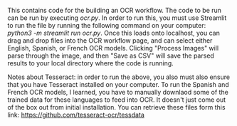 This contains code for the building an OCR workflow. The code to be run can be run by executing *ocr.py*. In order to run this, you must use Streamlit to run the file by running the following command on your computer: *python3 -m streamlit run ocr.py*. Once this loads onto localhost, you can drag and drop files into the OCR workflow page, and can select either English, Spanish, or French OCR models. Clicking "Process Images" will parse through the image, and then "Save as CSV" will save the parsed results to your local directory where the code is running.

Notes about Tesseract: in order to run the above, you also must also ensure that you have Tesseract installed on your computer. To run the Spanish and French OCR models, I learned, you have to manually downlaod some of the trained data for these languages to feed into OCR. It doesn't just come out of the box out from initial installation. You can retrieve these files form this link: https://github.com/tesseract-ocr/tessdata

